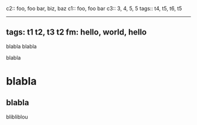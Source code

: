 c2:: foo, foo bar, biz, baz
c1:: foo, foo bar
c3:: 3, 4, 5, 5
tags:: t4, t5, t6, t5

---
tags: t1 t2, t3 t2
fm: hello, world, hello
---

blabla
blabla



blabla

# blabla



## blabla


blibliblou